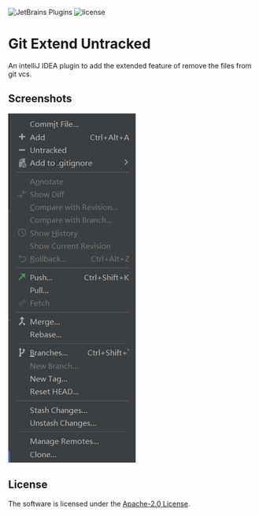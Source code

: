 ![JetBrains Plugins](https://img.shields.io/jetbrains/plugin/v/20579-git-extend-untracked?label=Jetbrains%20Marketplace&style=plastic)
![license](https://img.shields.io/github/license/ryoii/git-extend-untracked.svg)

# Git Extend Untracked

An intelliJ IDEA plugin to add the extended feature of remove the files from git vcs.

## Screenshots

![context menu](screenshots/0.png)

## License
The software is licensed under the [Apache-2.0 License](LICENSE).